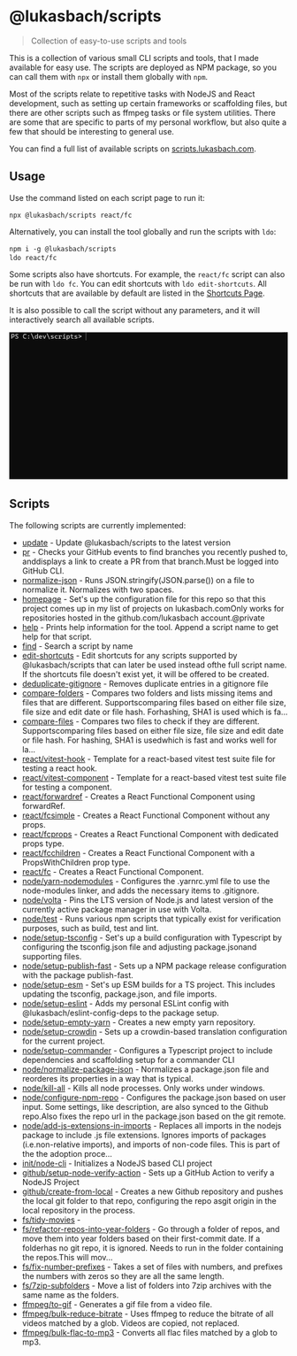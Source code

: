 # @lukasbach/scripts

> Collection of easy-to-use scripts and tools

This is a collection of various small CLI scripts and tools, that I made available for easy use.
The scripts are deployed as NPM package, so you can call them with `npx` or install them globally with
`npm`.

Most of the scripts relate to repetitive tasks with NodeJS and React development, such as setting
up certain frameworks or scaffolding files, but there are other scripts such as ffmpeg tasks or
file system utilities. There are some that are specific to parts of my personal workflow, but also
quite a few that should be interesting to general use.

You can find a full list of available scripts on [scripts.lukasbach.com](https://scripts.lukasbach.com).

## Usage

Use the command listed on each script page to run it:

```
npx @lukasbach/scripts react/fc
```

Alternatively, you can install the tool globally and run the scripts with `ldo`:

```
npm i -g @lukasbach/scripts
ldo react/fc
```

Some scripts also have shortcuts. For example, the `react/fc` script can also be run with `ldo fc`.
You can edit shortcuts with `ldo edit-shortcuts`. All shortcuts that are available by default
are listed in the [Shortcuts Page](https://scripts.lukasbach.com/shortcuts).

It is also possible to call the script without any parameters, and it will interactively search all
available scripts.

![Demo](https://raw.githubusercontent.com/lukasbach/scripts/main/assets/ldo.gif)

## Scripts

The following scripts are currently implemented:

<!-- scripts:start -->
- [update](https://scripts.lukasbach.com/update) - Update @lukasbach/scripts to the latest version
- [pr](https://scripts.lukasbach.com/pr) - Checks your GitHub events to find branches you recently pushed to, anddisplays a link to create a PR from that branch.Must be logged into GitHub CLI.
- [normalize-json](https://scripts.lukasbach.com/normalize-json) - Runs JSON.stringify(JSON.parse()) on a file to normalize it. Normalizes with two spaces.
- [homepage](https://scripts.lukasbach.com/homepage) - Set's up the configuration file for this repo so that this project comes up in my list of projects on lukasbach.comOnly works for repositories hosted in the github.com/lukasbach account.@private
- [help](https://scripts.lukasbach.com/help) - Prints help information for the tool. Append a script name to get help for that script.
- [find](https://scripts.lukasbach.com/find) - Search a script by name
- [edit-shortcuts](https://scripts.lukasbach.com/edit-shortcuts) - Edit shortcuts for any scripts supported by @lukasbach/scripts that can later be used instead ofthe full script name. If the shortcuts file doesn't exist yet, it will be offered to be created.
- [deduplicate-gitignore](https://scripts.lukasbach.com/deduplicate-gitignore) - Removes duplicate entries in a gitignore file
- [compare-folders](https://scripts.lukasbach.com/compare-folders) - Compares two folders and lists missing items and files that are different. Supportscomparing files based on either file size, file size and edit date or file hash. Forhashing, SHA1 is used which is fa...
- [compare-files](https://scripts.lukasbach.com/compare-files) - Compares two files to check if they are different. Supportscomparing files based on either file size, file size and edit date or file hash. For hashing, SHA1 is usedwhich is fast and works well for la...
- [react/vitest-hook](https://scripts.lukasbach.com/react/vitest-hook) - Template for a react-based vitest test suite file for testing a react hook.
- [react/vitest-component](https://scripts.lukasbach.com/react/vitest-component) - Template for a react-based vitest test suite file for testing a component.
- [react/forwardref](https://scripts.lukasbach.com/react/forwardref) - Creates a React Functional Component using forwardRef.
- [react/fcsimple](https://scripts.lukasbach.com/react/fcsimple) - Creates a React Functional Component without any props.
- [react/fcprops](https://scripts.lukasbach.com/react/fcprops) - Creates a React Functional Component with dedicated props type.
- [react/fcchildren](https://scripts.lukasbach.com/react/fcchildren) - Creates a React Functional Component with a PropsWithChildren prop type.
- [react/fc](https://scripts.lukasbach.com/react/fc) - Creates a React Functional Component.
- [node/yarn-nodemodules](https://scripts.lukasbach.com/node/yarn-nodemodules) - Configures the .yarnrc.yml file to use the node-modules linker, and adds the necessary items to .gitignore.
- [node/volta](https://scripts.lukasbach.com/node/volta) - Pins the LTS version of Node.js and latest version of the currently active package manager in use with Volta.
- [node/test](https://scripts.lukasbach.com/node/test) - Runs various npm scripts that typically exist for verification purposes, such as build, test and lint.
- [node/setup-tsconfig](https://scripts.lukasbach.com/node/setup-tsconfig) - Set's up a build configuration with Typescript by configuring the tsconfig.json file and adjusting package.jsonand supporting files.
- [node/setup-publish-fast](https://scripts.lukasbach.com/node/setup-publish-fast) - Sets up a NPM package release configuration with the package publish-fast.
- [node/setup-esm](https://scripts.lukasbach.com/node/setup-esm) - Set's up ESM builds for a TS project. This includes updating the tsconfig, package.json, and file imports.
- [node/setup-eslint](https://scripts.lukasbach.com/node/setup-eslint) - Adds my personal ESLint config with @lukasbach/eslint-config-deps to the package setup.
- [node/setup-empty-yarn](https://scripts.lukasbach.com/node/setup-empty-yarn) - Creates a new empty yarn repository.
- [node/setup-crowdin](https://scripts.lukasbach.com/node/setup-crowdin) - Sets up a crowdin-based translation configuration for the current project.
- [node/setup-commander](https://scripts.lukasbach.com/node/setup-commander) - Configures a Typescript project to include dependencies and scaffolding setup for a commander CLI
- [node/normalize-package-json](https://scripts.lukasbach.com/node/normalize-package-json) - Normalizes a package.json file and reorderes its properties in a way that is typical.
- [node/kill-all](https://scripts.lukasbach.com/node/kill-all) - Kills all node processes. Only works under windows.
- [node/configure-npm-repo](https://scripts.lukasbach.com/node/configure-npm-repo) - Configures the package.json based on user input. Some settings, like description, are also synced to the Github repo.Also fixes the repo url in the package.json based on the git remote.
- [node/add-js-extensions-in-imports](https://scripts.lukasbach.com/node/add-js-extensions-in-imports) - Replaces all imports in the nodejs package to include .js file extensions. Ignores imports of packages (i.e.non-relative imports), and imports of non-code files. This is part of the the adoption proce...
- [init/node-cli](https://scripts.lukasbach.com/init/node-cli) - Initializes a NodeJS based CLI project
- [github/setup-node-verify-action](https://scripts.lukasbach.com/github/setup-node-verify-action) - Sets up a GitHub Action to verify a NodeJS Project
- [github/create-from-local](https://scripts.lukasbach.com/github/create-from-local) - Creates a new Github repository and pushes the local git folder to that repo, configuring the repo asgit origin in the local repository in the process.
- [fs/tidy-movies](https://scripts.lukasbach.com/fs/tidy-movies) - 
- [fs/refactor-repos-into-year-folders](https://scripts.lukasbach.com/fs/refactor-repos-into-year-folders) - Go through a folder of repos, and move them into year folders based on their first-commit date. If a folderhas no git repo, it is ignored. Needs to run in the folder containing the repos.This will mov...
- [fs/fix-number-prefixes](https://scripts.lukasbach.com/fs/fix-number-prefixes) - Takes a set of files with numbers, and prefixes the numbers with zeros so they are all the same length.
- [fs/7zip-subfolders](https://scripts.lukasbach.com/fs/7zip-subfolders) - Move a list of folders into 7zip archives with the same name as the folders.
- [ffmpeg/to-gif](https://scripts.lukasbach.com/ffmpeg/to-gif) - Generates a gif file from a video file.
- [ffmpeg/bulk-reduce-bitrate](https://scripts.lukasbach.com/ffmpeg/bulk-reduce-bitrate) - Uses ffmpeg to reduce the bitrate of all videos matched by a glob. Videos are copied, not replaced.
- [ffmpeg/bulk-flac-to-mp3](https://scripts.lukasbach.com/ffmpeg/bulk-flac-to-mp3) - Converts all flac files matched by a glob to mp3.
<!-- scripts:end -->

